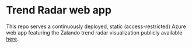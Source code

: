 # Trend Radar web app

This repo serves a continuously deployed, static (access-restricted) Azure web app featuring the Zalando trend radar visualization publicly available [here](https://github.com/zalando/tech-radar).
